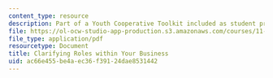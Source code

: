 ```yaml
---
content_type: resource
description: Part of a Youth Cooperative Toolkit included as student project.
file: https://ol-ocw-studio-app-production.s3.amazonaws.com/courses/11-954-community-owned-enterprise-and-civic-participation-spring-2005/ac66e455be4aec36f39124dae8531442_appendix2.pdf
file_type: application/pdf
resourcetype: Document
title: Clarifying Roles within Your Business
uid: ac66e455-be4a-ec36-f391-24dae8531442
---
```

